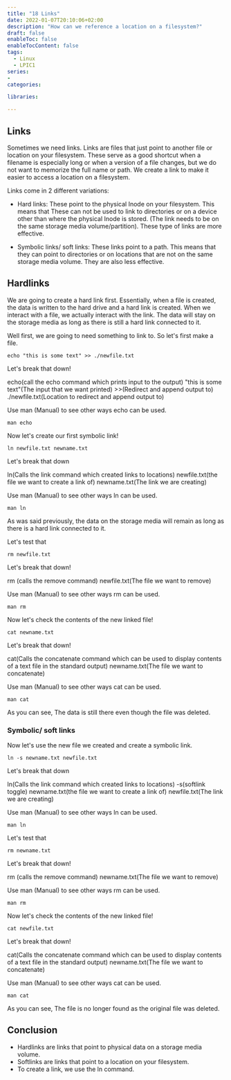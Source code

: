 ```yaml
---
title: "18 Links"
date: 2022-01-07T20:10:06+02:00
description: "How can we reference a location on a filesystem?"
draft: false
enableToc: false
enableTocContent: false
tags:
  - Linux
  - LPIC1
series:
-
categories:

libraries:

---
```


## Links

Sometimes we need links.
Links are files that just point to another file or location on your filesystem.
These serve as a good shortcut when a filename is especially long or when a version of a file changes, but we do not want to memorize the full name or path. 
We create a link to make it easier to access a location on a filesystem.

Links come in 2 different variations:

* Hard links: These point to the physical Inode on your filesystem. This means that These can not be used to link to directories or on a device other than where the physical Inode is stored. (The link needs to be on the same storage media volume/partition).
These type of links are more effective.

* Symbolic links/ soft links: These links point to a path. This means that they can point to directories or on locations that are not on the same storage media volume.
They are also less effective.

## Hardlinks

We are going to create a hard link first.
Essentially, when a file is created, the data is written to the hard drive and a hard link is created.
When we interact with a file, we actually interact with the link.
The data will stay on the storage media as long as there is still a hard link connected to it.

Well first, we are going to need something to link to.
So let's first make a file.


```
echo "this is some text" >> ./newfile.txt
```

Let's break that down!

echo(call the echo command which prints input to the output) "this is some text"(The input that we want printed) >>(Redirect and append output to) ./newfile.txt(Location to redirect and append output to)

Use man (Manual) to see other ways echo can be used.

```
man echo
```

Now let's create our first symbolic link!

```
ln newfile.txt newname.txt
```

Let's break that down

ln(Calls the link command which created links to locations) newfile.txt(the file we want to create a link of) newname.txt(The link we are creating)

Use man (Manual) to see other ways ln can be used.

```
man ln
```

As was said previously, the data on the storage media will remain as long as there is a hard link connected to it.

Let's test that

```
rm newfile.txt
```

Let's break that down!

rm (calls the remove command) newfile.txt(The file we want to remove)

Use man (Manual) to see other ways rm can be used.

```
man rm
```
Now let's check the contents of the new linked file!

```
cat newname.txt
```

Let's break that down!

cat(Calls the concatenate command which can be used to display contents of a text file in the standard output) newname.txt(The file we want to concatenate)

Use man (Manual) to see other ways cat can be used.

```
man cat
```
As you can see, The data is still there even though the file was deleted.

### Symbolic/ soft links

Now let's use the new file we created and create a symbolic link.

```
ln -s newname.txt newfile.txt
```

Let's break that down

ln(Calls the link command which created links to locations) -s(softlink toggle) newname.txt(the file we want to create a link of) newfile.txt(The link we are creating)

Use man (Manual) to see other ways ln can be used.

```
man ln
```

Let's test that

```
rm newname.txt
```

Let's break that down!

rm (calls the remove command) newname.txt(The file we want to remove)

Use man (Manual) to see other ways rm can be used.

```
man rm
```
Now let's check the contents of the new linked file!

```
cat newfile.txt
```

Let's break that down!

cat(Calls the concatenate command which can be used to display contents of a text file in the standard output) newname.txt(The file we want to concatenate)

Use man (Manual) to see other ways cat can be used.

```
man cat
```

As you can see, The file is no longer found as the original file was deleted.

## Conclusion

* Hardlinks are links that point to physical data on a storage media volume.
* Softlinks are links that point to a location on your filesystem.
* To create a link, we use the ln command.